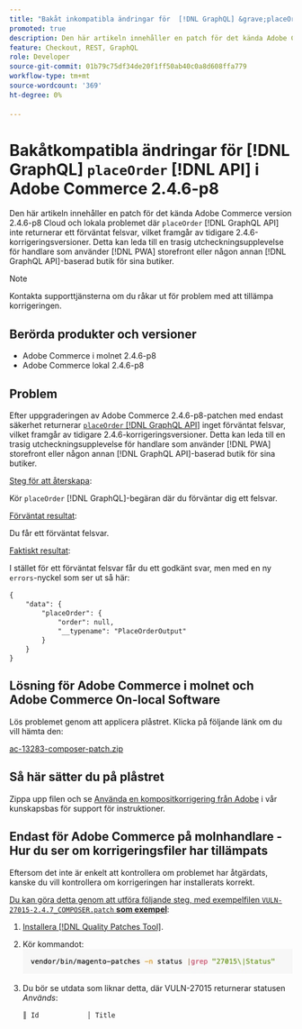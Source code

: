 ```yaml
---
title: "Bakåt inkompatibla ändringar för  [!DNL GraphQL] &grave;placeOrder&grave; [!DNL API] i Adobe Commerce 2.4.6-p8"
promoted: true
description: Den här artikeln innehåller en patch för det kända Adobe Commerce version 2.4.6-p8 Cloud och lokala problemet där placeOrder  [!DNL GraphQL API] inte returnerar ett förväntat felsvar, vilket framgår av tidigare 2.4.6-korrigeringsversioner. Detta kan leda till en trasig utcheckningsupplevelse för handlare som använder PWA storefront eller någon annan  [!DNL GraphQL API]-baserad butik för sina butiker.
feature: Checkout, REST, GraphQL
role: Developer
source-git-commit: 01b79c75df34de20f1ff50ab40c0a8d608ffa779
workflow-type: tm+mt
source-wordcount: '369'
ht-degree: 0%

---
```


# Bakåtkompatibla ändringar för [!DNL GraphQL] `placeOrder` [!DNL API] i Adobe Commerce 2.4.6-p8

Den här artikeln innehåller en patch för det kända Adobe Commerce version 2.4.6-p8 Cloud och lokala problemet där `placeOrder` [!DNL GraphQL API] inte returnerar ett förväntat felsvar, vilket framgår av tidigare 2.4.6-korrigeringsversioner. Detta kan leda till en trasig utcheckningsupplevelse för handlare som använder [!DNL PWA] storefront eller någon annan [!DNL GraphQL API]-baserad butik för sina butiker.

>[!NOTE]
>
>Kontakta supporttjänsterna om du råkar ut för problem med att tillämpa korrigeringen.

## Berörda produkter och versioner

* Adobe Commerce i molnet 2.4.6-p8
* Adobe Commerce lokal 2.4.6-p8

## Problem

Efter uppgraderingen av Adobe Commerce 2.4.6-p8-patchen med endast säkerhet returnerar [`placeOrder` [!DNL GraphQL API]](https://developer.adobe.com/commerce/webapi/graphql/schema/cart/mutations/place-order/) inget förväntat felsvar, vilket framgår av tidigare 2.4.6-korrigeringsversioner. Detta kan leda till en trasig utcheckningsupplevelse för handlare som använder [!DNL PWA] storefront eller någon annan [!DNL GraphQL API]-baserad butik för sina butiker.

<u>Steg för att återskapa</u>:

Kör `placeOrder` [!DNL GraphQL]-begäran där du förväntar dig ett felsvar.

<u>Förväntat resultat</u>:

Du får ett förväntat felsvar.

<u>Faktiskt resultat</u>:

I stället för ett förväntat felsvar får du ett godkänt svar, men med en ny `errors`-nyckel som ser ut så här:

```
{
    "data": {
        "placeOrder": {
            "order": null,
            "__typename": "PlaceOrderOutput"
        }
    }
}
```

## Lösning för Adobe Commerce i molnet och Adobe Commerce On-local Software

Lös problemet genom att applicera plåstret.
Klicka på följande länk om du vill hämta den:

[ac-13283-composer-patch.zip](assets/ac-13283-composer-patch.zip)

## Så här sätter du på plåstret

Zippa upp filen och se [Använda en kompositkorrigering från Adobe](https://experienceleague.adobe.com/docs/commerce-knowledge-base/kb/how-to/how-to-apply-a-composer-patch-provided-by-magento.html?lang=sv-SE) i vår kunskapsbas för support för instruktioner.

## Endast för Adobe Commerce på molnhandlare - Hur du ser om korrigeringsfiler har tillämpats

Eftersom det inte är enkelt att kontrollera om problemet har åtgärdats, kanske du vill kontrollera om korrigeringen har installerats korrekt.

<u>Du kan göra detta genom att utföra följande steg, med exempelfilen `VULN-27015-2.4.7_COMPOSER.patch` **som exempel</u>**:

1. [Installera  [!DNL Quality Patches Tool]](https://experienceleague.adobe.com/docs/commerce-operations/tools/quality-patches-tool/usage.html?lang=sv-SE).
1. Kör kommandot:<br>
   ![ac-13283-tell-if-patch-applied-code](assets/cve-2024-34102-tell-if-patch-applied-code.png)
1. Du bör se utdata som liknar detta, där VULN-27015 returnerar statusen *Används*:

   ```bash
   ║ Id            │ Title                                                        │ Category        │ Origin                 │ Status      │ Details                                          ║ ║ N/A           │ ../m2-hotfixes/VULN-27015-2.4.7_COMPOSER_patch.patch      │ Other           │ Local                  │ Applied     │ Patch type: Custom                                
   ```

<!-- For Step 2:
     ```bash
    vendor/bin/magento-patches -n status |grep "27015\|Status"
     ```
-->

